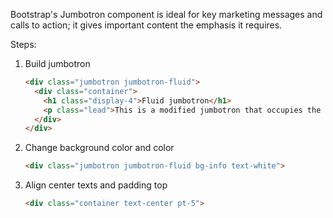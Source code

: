 Bootstrap's Jumbotron component is ideal for key marketing messages and calls to action; it gives important content the emphasis it requires.

Steps:
1. Build jumbotron
    ```html
    <div class="jumbotron jumbotron-fluid">
      <div class="container">
        <h1 class="display-4">Fluid jumbotron</h1>
        <p class="lead">This is a modified jumbotron that occupies the entire horizontal space of its parent.</p>
      </div>
    </div>
    ```
 2. Change background color and color
    ```html
    <div class="jumbotron jumbotron-fluid bg-info text-white">
    ```
 3. Align center texts and padding top
    ```html
    <div class="container text-center pt-5">
    ```